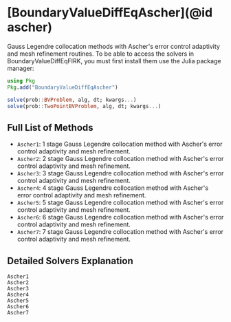 # [BoundaryValueDiffEqAscher](@id ascher)

Gauss Legendre collocation methods with Ascher's error control adaptivity and mesh refinement routines. To be able to access the solvers in BoundaryValueDiffEqFIRK, you must first install them use the Julia package manager:

```julia
using Pkg
Pkg.add("BoundaryValueDiffEqAscher")
```

```julia
solve(prob::BVProblem, alg, dt; kwargs...)
solve(prob::TwoPointBVProblem, alg, dt; kwargs...)
```

## Full List of Methods

  - `Ascher1`: 1 stage Gauss Legendre collocation method with Ascher's error control adaptivity and mesh refinement.
  - `Ascher2`: 2 stage Gauss Legendre collocation method with Ascher's error control adaptivity and mesh refinement.
  - `Ascher3`: 3 stage Gauss Legendre collocation method with Ascher's error control adaptivity and mesh refinement.
  - `Ascher4`: 4 stage Gauss Legendre collocation method with Ascher's error control adaptivity and mesh refinement.
  - `Ascher5`: 5 stage Gauss Legendre collocation method with Ascher's error control adaptivity and mesh refinement.
  - `Ascher6`: 6 stage Gauss Legendre collocation method with Ascher's error control adaptivity and mesh refinement.
  - `Ascher7`: 7 stage Gauss Legendre collocation method with Ascher's error control adaptivity and mesh refinement.

## Detailed Solvers Explanation

```@docs
Ascher1
Ascher2
Ascher3
Ascher4
Ascher5
Ascher6
Ascher7
```
